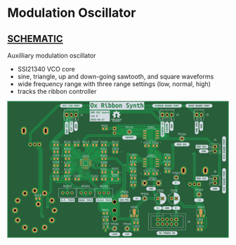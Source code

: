 # Modulation Oscillator

## [SCHEMATIC](https://github.com/JordanAceto/josh_Ox_ribbon_synth/blob/master/circuit_boards/mod_osc_board/docs/mod_osc_board-schematic.pdf)

Auxilliary modulation oscillator
- SSI21340 VCO core
- sine, triangle, up and down-going sawtooth, and square waveforms
- wide frequency range with three range settings (low, normal, high)
- tracks the ribbon controller

![pcb render](docs/2D/mod_osc_board-bottom.jpg "pcb render")
